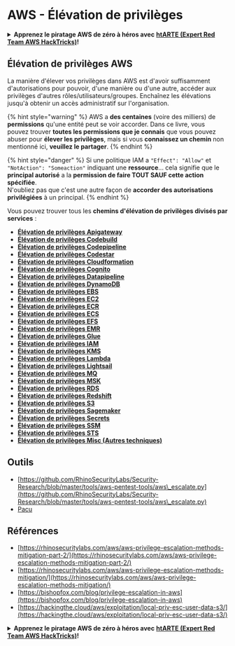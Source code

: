 # AWS - Élévation de privilèges

<details>

<summary><strong>Apprenez le piratage AWS de zéro à héros avec</strong> <a href="https://training.hacktricks.xyz/courses/arte"><strong>htARTE (Expert Red Team AWS HackTricks)</strong></a><strong>!</strong></summary>

Autres façons de soutenir HackTricks :

* Si vous souhaitez voir votre **entreprise annoncée dans HackTricks** ou **télécharger HackTricks en PDF**, consultez les [**PLANS D'ABONNEMENT**](https://github.com/sponsors/carlospolop) !
* Obtenez le [**swag officiel PEASS & HackTricks**](https://peass.creator-spring.com)
* Découvrez [**La famille PEASS**](https://opensea.io/collection/the-peass-family), notre collection exclusive de [**NFT**](https://opensea.io/collection/the-peass-family)
* **Rejoignez le** 💬 [**groupe Discord**](https://discord.gg/hRep4RUj7f) ou le [**groupe Telegram**](https://t.me/peass) ou **suivez-nous** sur **Twitter** 🐦 [**@hacktricks_live**](https://twitter.com/hacktricks_live)**.**
* **Partagez vos astuces de piratage en soumettant des PR aux** [**HackTricks**](https://github.com/carlospolop/hacktricks) et [**HackTricks Cloud**](https://github.com/carlospolop/hacktricks-cloud) dépôts GitHub.

</details>

## Élévation de privilèges AWS

La manière d'élever vos privilèges dans AWS est d'avoir suffisamment d'autorisations pour pouvoir, d'une manière ou d'une autre, accéder aux privilèges d'autres rôles/utilisateurs/groupes. Enchaînez les élévations jusqu'à obtenir un accès administratif sur l'organisation.

{% hint style="warning" %}
AWS a **des centaines** (voire des milliers) de **permissions** qu'une entité peut se voir accorder. Dans ce livre, vous pouvez trouver **toutes les permissions que je connais** que vous pouvez abuser pour **élever les privilèges**, mais si vous **connaissez un chemin** non mentionné ici, **veuillez le partager**.
{% endhint %}

{% hint style="danger" %}
Si une politique IAM a `"Effect": "Allow"` et `"NotAction": "Someaction"` indiquant une **ressource**... cela signifie que le **principal autorisé** a la **permission de faire TOUT SAUF cette action spécifiée**.\
N'oubliez pas que c'est une autre façon de **accorder des autorisations privilégiées** à un principal.
{% endhint %}

Vous pouvez trouver tous les **chemins d'élévation de privilèges divisés par services** :

* [**Élévation de privilèges Apigateway**](aws-apigateway-privesc.md)
* [**Élévation de privilèges Codebuild**](aws-codebuild-privesc.md)
* [**Élévation de privilèges Codepipeline**](aws-codepipeline-privesc.md)
* [**Élévation de privilèges Codestar**](aws-codestar-privesc/)
* [**Élévation de privilèges Cloudformation**](aws-cloudformation-privesc/)
* [**Élévation de privilèges Cognito**](aws-cognito-privesc.md)
* [**Élévation de privilèges Datapipeline**](aws-datapipeline-privesc.md)
* [**Élévation de privilèges DynamoDB**](aws-dynamodb-privesc.md)
* [**Élévation de privilèges EBS**](aws-ebs-privesc.md)
* [**Élévation de privilèges EC2**](aws-ec2-privesc.md)
* [**Élévation de privilèges ECR**](aws-ecr-privesc.md)
* [**Élévation de privilèges ECS**](aws-ecs-privesc.md)
* [**Élévation de privilèges EFS**](aws-efs-privesc.md)
* [**Élévation de privilèges EMR**](aws-emr-privesc.md)
* [**Élévation de privilèges Glue**](aws-glue-privesc.md)
* [**Élévation de privilèges IAM**](aws-iam-privesc.md)
* [**Élévation de privilèges KMS**](aws-kms-privesc.md)
* [**Élévation de privilèges Lambda**](../../aws-pentesting/aws-privilege-escalation/aws-lambda-privesc.md)
* [**Élévation de privilèges Lightsail**](aws-lightsail-privesc.md)
* [**Élévation de privilèges MQ**](aws-mq-privesc.md)
* [**Élévation de privilèges MSK**](aws-msk-privesc.md)
* [**Élévation de privilèges RDS**](aws-rds-privesc.md)
* [**Élévation de privilèges Redshift**](aws-redshift-privesc.md)
* [**Élévation de privilèges S3**](aws-s3-privesc.md)
* [**Élévation de privilèges Sagemaker**](aws-sagemaker-privesc.md)
* [**Élévation de privilèges Secrets**](aws-secrets-manager-privesc.md)
* [**Élévation de privilèges SSM**](aws-ssm-privesc.md)
* [**Élévation de privilèges STS**](aws-sts-privesc.md)
* [**Élévation de privilèges Misc (Autres techniques)**](broken-reference)

## Outils

* [https://github.com/RhinoSecurityLabs/Security-Research/blob/master/tools/aws-pentest-tools/aws\_escalate.py](https://github.com/RhinoSecurityLabs/Security-Research/blob/master/tools/aws-pentest-tools/aws\_escalate.py)
* [Pacu](https://github.com/RhinoSecurityLabs/pacu)

## Références

* [https://rhinosecuritylabs.com/aws/aws-privilege-escalation-methods-mitigation-part-2/](https://rhinosecuritylabs.com/aws/aws-privilege-escalation-methods-mitigation-part-2/)
* [https://rhinosecuritylabs.com/aws/aws-privilege-escalation-methods-mitigation/](https://rhinosecuritylabs.com/aws/aws-privilege-escalation-methods-mitigation/)
* [https://bishopfox.com/blog/privilege-escalation-in-aws](https://bishopfox.com/blog/privilege-escalation-in-aws)
* [https://hackingthe.cloud/aws/exploitation/local-priv-esc-user-data-s3/](https://hackingthe.cloud/aws/exploitation/local-priv-esc-user-data-s3/)

<details>

<summary><strong>Apprenez le piratage AWS de zéro à héros avec</strong> <a href="https://training.hacktricks.xyz/courses/arte"><strong>htARTE (Expert Red Team AWS HackTricks)</strong></a><strong>!</strong></summary>

Autres façons de soutenir HackTricks :

* Si vous souhaitez voir votre **entreprise annoncée dans HackTricks** ou **télécharger HackTricks en PDF**, consultez les [**PLANS D'ABONNEMENT**](https://github.com/sponsors/carlospolop) !
* Obtenez le [**swag officiel PEASS & HackTricks**](https://peass.creator-spring.com)
* Découvrez [**La famille PEASS**](https://opensea.io/collection/the-peass-family), notre collection exclusive de [**NFT**](https://opensea.io/collection/the-peass-family)
* **Rejoignez le** 💬 [**groupe Discord**](https://discord.gg/hRep4RUj7f) ou le [**groupe Telegram**](https://t.me/peass) ou **suivez-nous** sur **Twitter** 🐦 [**@hacktricks_live**](https://twitter.com/hacktricks_live)**.**
* **Partagez vos astuces de piratage en soumettant des PR aux** [**HackTricks**](https://github.com/carlospolop/hacktricks) et [**HackTricks Cloud**](https://github.com/carlospolop/hacktricks-cloud) dépôts GitHub.

</details>
